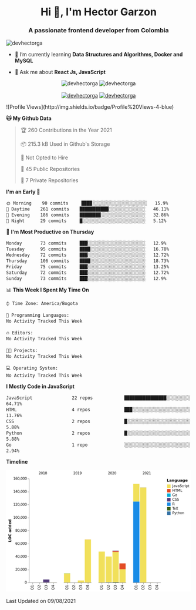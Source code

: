 <h1 align="center">Hi 👋, I'm Hector Garzon</h1>
<h3 align="center">A passionate frontend developer from Colombia</h3>

<p align="left"> <img src="https://komarev.com/ghpvc/?username=devhectorga" alt="devhectorga" /> </p>

- 🌱 I’m currently learning **Data Structures and Algorithms, Docker and MySQL**

- 💬 Ask me about **React Js, JavaScript**

<p align="center"> <img src="https://github-readme-stats.vercel.app/api?username=devhectorga&count_private=true&show_icons=true" alt="devhectorga" /> <img src="https://github-readme-stats.vercel.app/api/top-langs/?username=devhectorga&layout=compact" alt="devhectorga" /></p>

<p align="center">
<a href="https://twitter.com/devhectorga" target="blank"><img align="center" src="https://cdn.jsdelivr.net/npm/simple-icons@3.0.1/icons/twitter.svg" alt="devhectorga" height="20" width="20" /></a>
<a href="https://linkedin.com/in/devhectorga" target="blank"><img align="center" src="https://cdn.jsdelivr.net/npm/simple-icons@3.0.1/icons/linkedin.svg" alt="devhectorga" height="20" width="20" /></a>
</p>
<!--START_SECTION:waka-->
![Profile Views](http://img.shields.io/badge/Profile%20Views-4-blue)

**🐱 My Github Data** 

> 🏆 260 Contributions in the Year 2021
 > 
> 📦 215.3 kB Used in Github's Storage 
 > 
> 🚫 Not Opted to Hire
 > 
> 📜 45 Public Repositories 
 > 
> 🔑 7 Private Repositories  
 > 
**I'm an Early 🐤** 

```text
🌞 Morning    90 commits     ████░░░░░░░░░░░░░░░░░░░░░   15.9% 
🌆 Daytime    261 commits    ███████████░░░░░░░░░░░░░░   46.11% 
🌃 Evening    186 commits    ████████░░░░░░░░░░░░░░░░░   32.86% 
🌙 Night      29 commits     █░░░░░░░░░░░░░░░░░░░░░░░░   5.12%

```
📅 **I'm Most Productive on Thursday** 

```text
Monday       73 commits     ███░░░░░░░░░░░░░░░░░░░░░░   12.9% 
Tuesday      95 commits     ████░░░░░░░░░░░░░░░░░░░░░   16.78% 
Wednesday    72 commits     ███░░░░░░░░░░░░░░░░░░░░░░   12.72% 
Thursday     106 commits    ████░░░░░░░░░░░░░░░░░░░░░   18.73% 
Friday       75 commits     ███░░░░░░░░░░░░░░░░░░░░░░   13.25% 
Saturday     72 commits     ███░░░░░░░░░░░░░░░░░░░░░░   12.72% 
Sunday       73 commits     ███░░░░░░░░░░░░░░░░░░░░░░   12.9%

```


📊 **This Week I Spent My Time On** 

```text
⌚︎ Time Zone: America/Bogota

💬 Programming Languages: 
No Activity Tracked This Week

🔥 Editors: 
No Activity Tracked This Week

🐱‍💻 Projects: 
No Activity Tracked This Week

💻 Operating System: 
No Activity Tracked This Week

```

**I Mostly Code in JavaScript** 

```text
JavaScript               22 repos            ████████████████░░░░░░░░░   64.71% 
HTML                     4 repos             ███░░░░░░░░░░░░░░░░░░░░░░   11.76% 
CSS                      2 repos             █░░░░░░░░░░░░░░░░░░░░░░░░   5.88% 
Python                   2 repos             █░░░░░░░░░░░░░░░░░░░░░░░░   5.88% 
Go                       1 repo              ░░░░░░░░░░░░░░░░░░░░░░░░░   2.94%

```


**Timeline**

![Chart not found](https://raw.githubusercontent.com/devHectorGa/devHectorGa/master/charts/bar_graph.png) 


 Last Updated on 09/08/2021
<!--END_SECTION:waka-->
